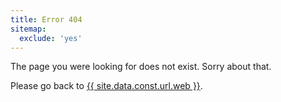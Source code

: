 ```yaml
---
title: Error 404
sitemap:
  exclude: 'yes'
---
```


<style>
.content {
    text-align: center;
    font-size: 120%;
}
</style>

The page you were looking for does not exist. Sorry about that.

Please go back to [{{ site.data.const.url.web }}](/).